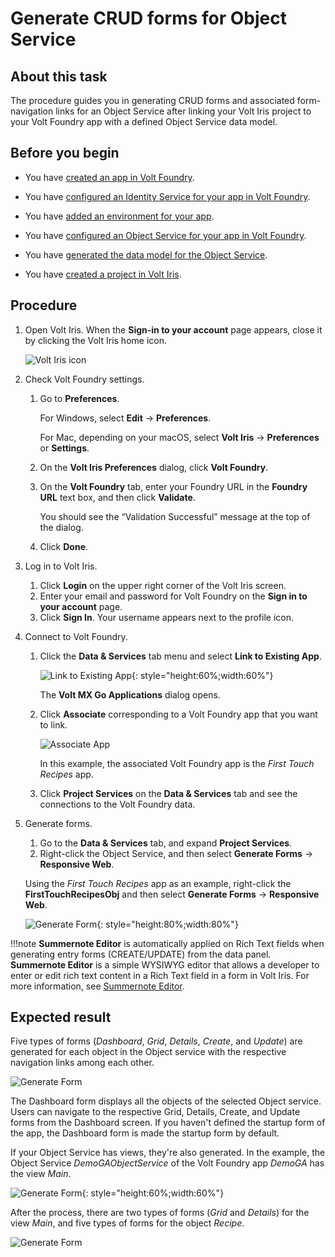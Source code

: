 # Generate CRUD forms for Object Service

## About this task

The procedure guides you in generating CRUD forms and associated form-navigation links for an Object Service after linking your Volt Iris project to your Volt Foundry app with a defined Object Service data model.

## Before you begin

- You have [created an app in Volt Foundry](../../tutorials/adaptertutorial.md#create-an-app-in-volt-foundry).

- You have [configured an Identity Service for your app in Volt Foundry](../../tutorials/adaptertutorial.md#configure-an-identity-service).

- You have [added an environment for your app](../../tutorials/adaptertutorial.md#add-an-environment).

- You have [configured an Object Service for your app in Volt Foundry](../../tutorials/adaptertutorial.md#configure-an-object-service-for-domino).

- You have [generated the data model for the Object Service](../../tutorials/adaptertutorial.md#generate-a-data-model).

- You have [created a project in Volt Iris](../../tutorials/designimport.md#create-a-new-project).

## Procedure

1. Open Volt Iris. When the **Sign-in to your account** page appears, close it by clicking the Volt Iris home icon.

    ![Volt Iris icon](../../assets/images/irisicon.png)

2. Check Volt Foundry settings.
    1. Go to **Preferences**.

        For Windows, select **Edit** &rarr; **Preferences**.

        For Mac, depending on your macOS, select **Volt Iris** &rarr; **Preferences** or **Settings**.

    2. On the **Volt Iris Preferences** dialog, click **Volt Foundry**.
    3. On the **Volt Foundry** tab, enter your Foundry URL in the **Foundry URL** text box, and then click **Validate**.

        You should see the “Validation Successful” message at the top of the dialog.

    4. Click **Done**.

3. Log in to Volt Iris.
    1. Click **Login** on the upper right corner of the Volt Iris screen.
    2. Enter your email and password for Volt Foundry on the **Sign in to your account** page.
    3. Click **Sign In**. Your username appears next to the profile icon.

4. Connect to Volt Foundry.
    1. Click the **Data & Services** tab menu and select **Link to Existing App**. 

        ![Link to Existing App](../../assets/images/linktoapp.png){: style="height:60%;width:60%"}

        The **Volt MX Go Applications** dialog opens.

    2. Click **Associate** corresponding to a Volt Foundry app that you want to link.

        ![Associate App](../../assets/images/associateapp.png)

        In this example, the associated Volt Foundry app is the *First Touch Recipes* app.

    3. Click **Project Services** on the **Data & Services** tab and see the connections to the Volt Foundry data.

5. Generate forms.

    1. Go to the **Data & Services** tab, and expand **Project Services**.  
    2. Right-click the Object Service, and then select **Generate Forms** &rarr; **Responsive Web**.

    Using the *First Touch Recipes* app as an example, right-click the **FirstTouchRecipesObj** and then select **Generate Forms** &rarr; **Responsive Web**.

    ![Generate Form](../../assets/images/genform.png){: style="height:80%;width:80%"}

!!!note
    **Summernote Editor** is automatically applied on Rich Text fields when generating entry forms (CREATE/UPDATE) from the data panel. **Summernote Editor** is a simple WYSIWYG editor that allows a developer to enter or edit rich text content in a Rich Text field in a form in Volt Iris. For more information, see [Summernote Editor](../../topicguides/summernotewidget.md).

## Expected result

Five types of forms (*Dashboard*, *Grid*, *Details*, *Create*, and *Update*) are generated for each object in the Object service with the respective navigation links among each other.

![Generate Form](../../assets/images/genform1.png)

The Dashboard form displays all the objects of the selected Object service. Users can navigate to the respective Grid, Details, Create, and Update forms from the Dashboard screen. If you haven't defined the startup form of the app, the Dashboard form is made the startup form by default.

If your Object Service has views, they're also generated. In the example, the Object Service *DemoGAObjectService* of the Volt Foundry app *DemoGA* has the view *Main*.

![Generate Form](../../assets/images/genform2.png){: style="height:60%;width:60%"}

After the process, there are two types of forms (*Grid* and *Details*) for the view *Main*, and five types of forms for the object *Recipe*.   

![Generate Form](../../assets/images/genform3.png)

